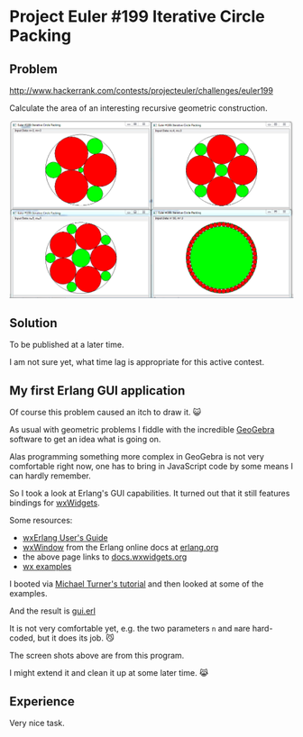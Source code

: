 # Project Euler #199 Iterative Circle Packing

## Problem
http://www.hackerrank.com/contests/projecteuler/challenges/euler199

Calculate the area of an interesting recursive geometric construction.

![overview](https://github.com/mvw/hackerrank/blob/master/ProjectEuler/Project%20Euler%20%23199%20Iterative%20Circle%20Packing/xmas2017.png)

## Solution
To be published at a later time.

I am not sure yet, what time lag is appropriate for this active contest. 

## My first Erlang GUI application
Of course this problem caused an itch to draw it. :smiley_cat:

As usual with geometric problems I fiddle with the incredible [GeoGebra](https://www.geogebra.org)
software to get an idea what is going on. 

Alas programming something more complex in GeoGebra is not very comfortable
right now, one has to bring in JavaScript code by some means I can hardly
remember.

So I took a look at Erlang's GUI capabilities.
It turned out that it still features bindings for [wxWidgets](http://www.wxwidgets.org/).

Some resources:
* [wxErlang User's Guide](http://erlang.org/doc/apps/wx/users_guide.html)
* [wxWindow](http://erlang.org/doc/man/wxWindow.html) from the Erlang online docs at [erlang.org](http://www.erlang.org/)
* the above page links to [docs.wxwidgets.org](http://docs.wxwidgets.org/2.8.12/wx_wxwindow.html)
* [wx examples](https://github.com/erlang/otp/tree/master/lib/wx/examples)

I booted via [Michael Turner's tutorial](http://www.idiom.com/~turner/wxtut/wxwidgets.html)
and then looked at some of the examples.

And the result is [gui.erl](https://github.com/mvw/hackerrank/blob/master/ProjectEuler/Project%20Euler%20%23199%20Iterative%20Circle%20Packing/gui.erl)

It is not very comfortable yet, e.g. the two parameters `n` and `m`are hard-coded, but it
does its job. :smirk_cat:

The screen shots above are from this program.

I might extend it and clean it up at some later time. :joy_cat:


## Experience
Very nice task.
